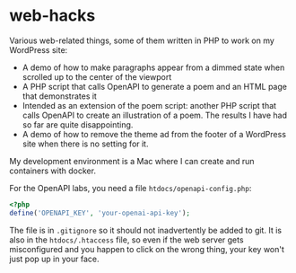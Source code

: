 # web-hacks

Various web-related things, some of them written in PHP to work on my WordPress site:

 * A demo of how to make paragraphs appear from a dimmed state when
   scrolled up to the center of the viewport
 * A PHP script that calls OpenAPI to generate a poem and an HTML page
   that demonstrates it
 * Intended as an extension of the poem script: another PHP script that
   calls OpenAPI to create an illustration of a poem. The results I have
   had so far are quite disappointing.
 * A demo of how to remove the theme ad from the footer of a WordPress
   site when there is no setting for it.

My development environment is a Mac where I can create and run containers with docker.

For the OpenAPI labs, you need a file `htdocs/openapi-config.php`:

```php
<?php
define('OPENAPI_KEY', 'your-openai-api-key');
```

The file is in `.gitignore` so it should not inadvertently be added to git. It is also in the `htdocs/.htaccess` file, so even if the web server gets misconfigured and you happen to click on the wrong thing, your key won't just pop up in your face.
